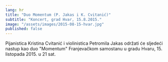 ```yaml
---
lang: hr
title: "Duo Momentum (P. Jakas i K. Cvitanić)"
subtitle: "Koncert, grad Hvar, 15.8.2015."
image: "/assets/images/2015-08-15-hvar.jpg"
published: false
---
```


Pijanistica Kristina Cvitanić i violinistica Petromila Jakas održati će sljedeći nastup kao duo "Momentum" Franjevačkom samostanu u gradu Hvaru, 15. listopada 2015. u 21 sat.
